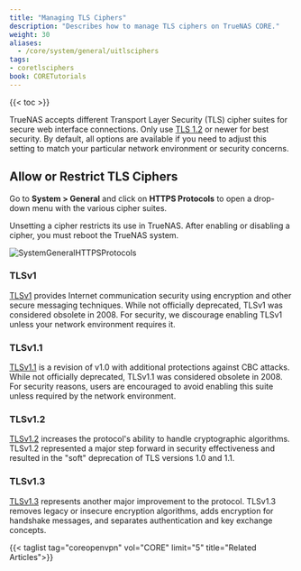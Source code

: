 ```yaml
---
title: "Managing TLS Ciphers"
description: "Describes how to manage TLS ciphers on TrueNAS CORE." 
weight: 30
aliases:
  - /core/system/general/uitlsciphers
tags:
- coretlsciphers
book: CORETutorials
---
```


{{< toc >}}

TrueNAS accepts different Transport Layer Security (TLS) cipher suites for secure web interface connections.
Only use [TLS 1.2](https://tools.ietf.org/html/rfc5246) or newer for best security.
By default, all options are available if you need to adjust this setting to match your particular network environment or security concerns.

## Allow or Restrict TLS Ciphers

Go to **System > General** and click on **HTTPS Protocols** to open a drop-down menu with the various cipher suites.

Unsetting a cipher restricts its use in TrueNAS.
After enabling or disabling a cipher, you must reboot the TrueNAS system.

![SystemGeneralHTTPSProtocols](/images/CORE/System/SystemGeneralHTTPSProtocols.png "HTTPS Protocols")

### TLSv1
[TLSv1](https://tools.ietf.org/html/rfc2246) provides Internet communication security using encryption and other secure messaging techniques.
While not officially deprecated, TLSv1 was considered obsolete in 2008.
For security, we discourage enabling TLSv1 unless your network environment requires it.

### TLSv1.1
[TLSv1.1](https://tools.ietf.org/html/rfc4346) is a revision of v1.0 with additional protections against CBC attacks.
While not officially deprecated, TLSv1.1 was considered obsolete in 2008.
For security reasons, users are encouraged to avoid enabling this suite unless required by the network environment.

### TLSv1.2
[TLSv1.2](https://tools.ietf.org/html/rfc5246) increases the protocol's ability to handle cryptographic algorithms.
TLSv1.2 represented a major step forward in security effectiveness and resulted in the "soft" deprecation of TLS versions 1.0 and 1.1.

### TLSv1.3
[TLSv1.3](https://www.rfc-editor.org/rfc/rfc8446.html) represents another major improvement to the protocol.
TLSv1.3 removes legacy or insecure encryption algorithms, adds encryption for handshake messages, and separates authentication and key exchange concepts.  

{{< taglist tag="coreopenvpn" vol="CORE" limit="5" title="Related Articles">}}
